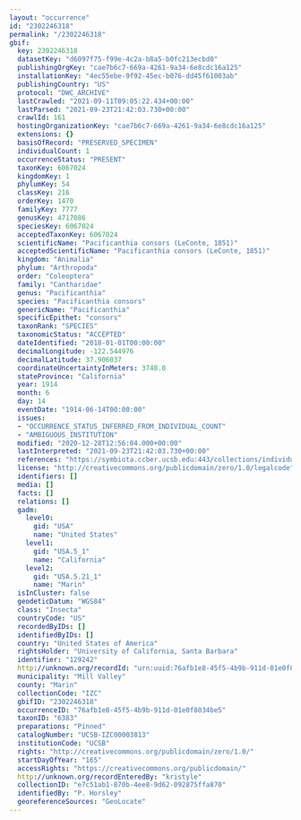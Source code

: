 ```yaml
---
layout: "occurrence"
id: "2302246318"
permalink: "/2302246318"
gbif:
  key: 2302246318
  datasetKey: "d6097f75-f99e-4c2a-b8a5-b0fc213ecbd0"
  publishingOrgKey: "cae7b6c7-669a-4261-9a34-6e8cdc16a125"
  installationKey: "4ec55ebe-9f92-45ec-b076-dd45f61003ab"
  publishingCountry: "US"
  protocol: "DWC_ARCHIVE"
  lastCrawled: "2021-09-11T09:05:22.434+00:00"
  lastParsed: "2021-09-23T21:42:03.730+00:00"
  crawlId: 161
  hostingOrganizationKey: "cae7b6c7-669a-4261-9a34-6e8cdc16a125"
  extensions: {}
  basisOfRecord: "PRESERVED_SPECIMEN"
  individualCount: 1
  occurrenceStatus: "PRESENT"
  taxonKey: 6067024
  kingdomKey: 1
  phylumKey: 54
  classKey: 216
  orderKey: 1470
  familyKey: 7777
  genusKey: 4717086
  speciesKey: 6067024
  acceptedTaxonKey: 6067024
  scientificName: "Pacificanthia consors (LeConte, 1851)"
  acceptedScientificName: "Pacificanthia consors (LeConte, 1851)"
  kingdom: "Animalia"
  phylum: "Arthropoda"
  order: "Coleoptera"
  family: "Cantharidae"
  genus: "Pacificanthia"
  species: "Pacificanthia consors"
  genericName: "Pacificanthia"
  specificEpithet: "consors"
  taxonRank: "SPECIES"
  taxonomicStatus: "ACCEPTED"
  dateIdentified: "2018-01-01T00:00:00"
  decimalLongitude: -122.544976
  decimalLatitude: 37.906037
  coordinateUncertaintyInMeters: 3748.0
  stateProvince: "California"
  year: 1914
  month: 6
  day: 14
  eventDate: "1914-06-14T00:00:00"
  issues:
  - "OCCURRENCE_STATUS_INFERRED_FROM_INDIVIDUAL_COUNT"
  - "AMBIGUOUS_INSTITUTION"
  modified: "2020-12-28T12:56:04.000+00:00"
  lastInterpreted: "2021-09-23T21:42:03.730+00:00"
  references: "https://symbiota.ccber.ucsb.edu:443/collections/individual/index.php?occid=129242"
  license: "http://creativecommons.org/publicdomain/zero/1.0/legalcode"
  identifiers: []
  media: []
  facts: []
  relations: []
  gadm:
    level0:
      gid: "USA"
      name: "United States"
    level1:
      gid: "USA.5_1"
      name: "California"
    level2:
      gid: "USA.5.21_1"
      name: "Marin"
  isInCluster: false
  geodeticDatum: "WGS84"
  class: "Insecta"
  countryCode: "US"
  recordedByIDs: []
  identifiedByIDs: []
  country: "United States of America"
  rightsHolder: "University of California, Santa Barbara"
  identifier: "129242"
  http://unknown.org/recordId: "urn:uuid:76afb1e8-45f5-4b9b-911d-01e0f8034be5"
  municipality: "Mill Valley"
  county: "Marin"
  collectionCode: "IZC"
  gbifID: "2302246318"
  occurrenceID: "76afb1e8-45f5-4b9b-911d-01e0f8034be5"
  taxonID: "6383"
  preparations: "Pinned"
  catalogNumber: "UCSB-IZC00003813"
  institutionCode: "UCSB"
  rights: "http://creativecommons.org/publicdomain/zero/1.0/"
  startDayOfYear: "165"
  accessRights: "https://creativecommons.org/publicdomain/"
  http://unknown.org/recordEnteredBy: "kristyle"
  collectionID: "e7c51ab1-870b-4ee8-9d62-092875ffa870"
  identifiedBy: "P. Horsley"
  georeferenceSources: "GeoLocate"
---
```

